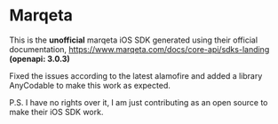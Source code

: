 # Marqeta

This is the **unofficial** marqeta iOS SDK generated using their official documentation,
https://www.marqeta.com/docs/core-api/sdks-landing **(openapi: 3.0.3)**


Fixed the issues according to the latest alamofire and added a library AnyCodable to make this work as expected.

P.S. I have no rights over it, I am just contributing as an open source to make their iOS SDK work.
